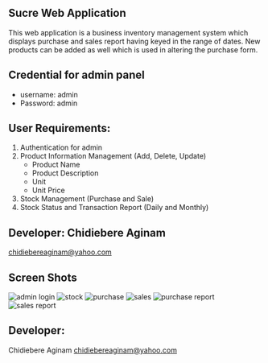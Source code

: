 ## Sucre Web Application
This web application is a business inventory management system which displays purchase and sales report having keyed in the range of dates.
New products can be added as well which is used in altering the purchase form.

## Credential for admin panel
- username: admin
- Password: admin

## User Requirements:
1. Authentication for admin
2. Product Information Management (Add, Delete, Update)
   - Product Name
   - Product Description
   - Unit
   - Unit Price
3. Stock Management (Purchase and Sale)
4. Stock Status and Transaction Report (Daily and Monthly)

## Developer:                                   Chidiebere Aginam
chidiebereaginam@yahoo.com

## Screen Shots
![admin login](https://user-images.githubusercontent.com/38730778/212720829-dc8a14dc-4125-49ec-9375-fba999fc5f1f.JPG)
![stock](https://user-images.githubusercontent.com/38730778/212720833-8b98b642-54ee-4eb1-a8ed-022d3552d853.JPG)
![purchase](https://user-images.githubusercontent.com/38730778/212720812-4926957c-a7aa-456e-a547-d04f8576eab2.JPG)
![sales](https://user-images.githubusercontent.com/38730778/212720820-09add760-b979-49f8-8ed4-a322d966211e.JPG)
![purchase report](https://user-images.githubusercontent.com/38730778/212720823-34af56a2-1827-4d6f-abc1-7fd13cbaeac6.JPG)
![sales report](https://user-images.githubusercontent.com/38730778/212720825-0636c339-1897-4649-94d2-095625c09240.JPG)

## Developer:
Chidiebere Aginam
chidiebereaginam@yahoo.com
